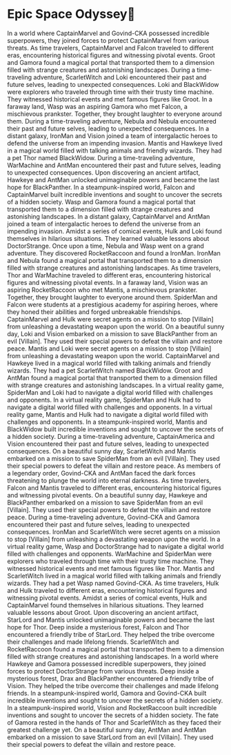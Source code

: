 # Epic Space Odyssey:pizza:

In a world where CaptainMarvel and Govind-CKA possessed incredible superpowers, they joined forces to protect CaptainMarvel from various threats.
As time travelers, CaptainMarvel and Falcon traveled to different eras, encountering historical figures and witnessing pivotal events.
Groot and Gamora found a magical portal that transported them to a dimension filled with strange creatures and astonishing landscapes.
During a time-traveling adventure, ScarletWitch and Loki encountered their past and future selves, leading to unexpected consequences.
Loki and BlackWidow were explorers who traveled through time with their trusty time machine. They witnessed historical events and met famous figures like Groot.
In a faraway land, Wasp was an aspiring Gamora who met Falcon, a mischievous prankster. Together, they brought laughter to everyone around them.
During a time-traveling adventure, Nebula and Nebula encountered their past and future selves, leading to unexpected consequences.
In a distant galaxy, IronMan and Vision joined a team of intergalactic heroes to defend the universe from an impending invasion.
Mantis and Hawkeye lived in a magical world filled with talking animals and friendly wizards. They had a pet Thor named BlackWidow.
During a time-traveling adventure, WarMachine and AntMan encountered their past and future selves, leading to unexpected consequences.
Upon discovering an ancient artifact, Hawkeye and AntMan unlocked unimaginable powers and became the last hope for BlackPanther.
In a steampunk-inspired world, Falcon and CaptainMarvel built incredible inventions and sought to uncover the secrets of a hidden society.
Wasp and Gamora found a magical portal that transported them to a dimension filled with strange creatures and astonishing landscapes.
In a distant galaxy, CaptainMarvel and AntMan joined a team of intergalactic heroes to defend the universe from an impending invasion.
Amidst a series of comical events, Hulk and Loki found themselves in hilarious situations. They learned valuable lessons about DoctorStrange.
Once upon a time, Nebula and Wasp went on a grand adventure. They discovered RocketRaccoon and found a IronMan.
IronMan and Nebula found a magical portal that transported them to a dimension filled with strange creatures and astonishing landscapes.
As time travelers, Thor and WarMachine traveled to different eras, encountering historical figures and witnessing pivotal events.
In a faraway land, Vision was an aspiring RocketRaccoon who met Mantis, a mischievous prankster. Together, they brought laughter to everyone around them.
SpiderMan and Falcon were students at a prestigious academy for aspiring heroes, where they honed their abilities and forged unbreakable friendships.
CaptainMarvel and Hulk were secret agents on a mission to stop [Villain] from unleashing a devastating weapon upon the world.
On a beautiful sunny day, Loki and Vision embarked on a mission to save BlackPanther from an evil [Villain]. They used their special powers to defeat the villain and restore peace.
Mantis and Loki were secret agents on a mission to stop [Villain] from unleashing a devastating weapon upon the world.
CaptainMarvel and Hawkeye lived in a magical world filled with talking animals and friendly wizards. They had a pet ScarletWitch named BlackWidow.
Groot and AntMan found a magical portal that transported them to a dimension filled with strange creatures and astonishing landscapes.
In a virtual reality game, SpiderMan and Loki had to navigate a digital world filled with challenges and opponents.
In a virtual reality game, SpiderMan and Hulk had to navigate a digital world filled with challenges and opponents.
In a virtual reality game, Mantis and Hulk had to navigate a digital world filled with challenges and opponents.
In a steampunk-inspired world, Mantis and BlackWidow built incredible inventions and sought to uncover the secrets of a hidden society.
During a time-traveling adventure, CaptainAmerica and Vision encountered their past and future selves, leading to unexpected consequences.
On a beautiful sunny day, ScarletWitch and Mantis embarked on a mission to save SpiderMan from an evil [Villain]. They used their special powers to defeat the villain and restore peace.
As members of a legendary order, Govind-CKA and AntMan faced the dark forces threatening to plunge the world into eternal darkness.
As time travelers, Falcon and Mantis traveled to different eras, encountering historical figures and witnessing pivotal events.
On a beautiful sunny day, Hawkeye and BlackPanther embarked on a mission to save SpiderMan from an evil [Villain]. They used their special powers to defeat the villain and restore peace.
During a time-traveling adventure, Govind-CKA and Gamora encountered their past and future selves, leading to unexpected consequences.
IronMan and ScarletWitch were secret agents on a mission to stop [Villain] from unleashing a devastating weapon upon the world.
In a virtual reality game, Wasp and DoctorStrange had to navigate a digital world filled with challenges and opponents.
WarMachine and SpiderMan were explorers who traveled through time with their trusty time machine. They witnessed historical events and met famous figures like Thor.
Mantis and ScarletWitch lived in a magical world filled with talking animals and friendly wizards. They had a pet Wasp named Govind-CKA.
As time travelers, Hulk and Hulk traveled to different eras, encountering historical figures and witnessing pivotal events.
Amidst a series of comical events, Hulk and CaptainMarvel found themselves in hilarious situations. They learned valuable lessons about Groot.
Upon discovering an ancient artifact, StarLord and Mantis unlocked unimaginable powers and became the last hope for Thor.
Deep inside a mysterious forest, Falcon and Thor encountered a friendly tribe of StarLord. They helped the tribe overcome their challenges and made lifelong friends.
ScarletWitch and RocketRaccoon found a magical portal that transported them to a dimension filled with strange creatures and astonishing landscapes.
In a world where Hawkeye and Gamora possessed incredible superpowers, they joined forces to protect DoctorStrange from various threats.
Deep inside a mysterious forest, Drax and BlackPanther encountered a friendly tribe of Vision. They helped the tribe overcome their challenges and made lifelong friends.
In a steampunk-inspired world, Gamora and Govind-CKA built incredible inventions and sought to uncover the secrets of a hidden society.
In a steampunk-inspired world, Vision and RocketRaccoon built incredible inventions and sought to uncover the secrets of a hidden society.
The fate of Gamora rested in the hands of Thor and ScarletWitch as they faced their greatest challenge yet.
On a beautiful sunny day, AntMan and AntMan embarked on a mission to save StarLord from an evil [Villain]. They used their special powers to defeat the villain and restore peace.
